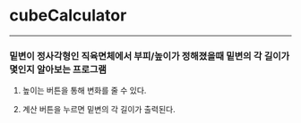 # cubeCalculator

---

### 밑변이 정사각형인 직육면체에서 부피/높이가 정해졌을때 밑변의 각 길이가 몇인지 알아보는 프로그램

1. 높이는 버튼을 통해 변화를 줄 수 있다.

2. 계산 버튼을 누르면 밑변의 각 길이가 출력된다.
